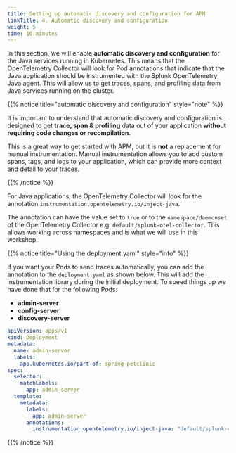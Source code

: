 ```yaml
---
title: Setting up automatic discovery and configuration for APM
linkTitle: 4. Automatic discovery and configuration
weight: 5
time: 10 minutes
---
```


In this section, we will enable **automatic discovery and configuration** for the Java services running in Kubernetes. This means that the OpenTelemetry Collector will look for Pod annotations that indicate that the Java application should be instrumented with the Splunk OpenTelemetry Java agent. This will allow us to get traces, spans, and profiling data from Java services running on the cluster.

{{% notice title="automatic discovery and configuration" style="note" %}}

It is important to understand that automatic discovery and configuration is designed to get **trace, span & profiling** data out of your application **without requiring code changes or recompilation**.

This is a great way to get started with APM, but it is **not** a replacement for manual instrumentation. Manual instrumentation allows you to add custom spans, tags, and logs to your application, which can provide more context and detail to your traces.

{{% /notice %}}

For Java applications, the OpenTelemetry Collector will look for the annotation `instrumentation.opentelemetry.io/inject-java`.

The annotation can have the value set to `true` or to the `namespace/daemonset` of the OpenTelemetry Collector e.g. `default/splunk-otel-collector`. This allows working across namespaces and is what we will use in this workshop.

{{% notice title="Using the deployment.yaml" style="info" %}}

If you want your Pods to send traces automatically, you can add the annotation to the `deployment.yaml` as shown below. This will add the instrumentation library during the initial deployment. To speed things up we have done that for the following Pods:

- **admin-server**
- **config-server**
- **discovery-server**

``` yaml
apiVersion: apps/v1
kind: Deployment
metadata:
  name: admin-server
  labels: 
    app.kubernetes.io/part-of: spring-petclinic
spec:
  selector:
    matchLabels:
      app: admin-server
  template:
    metadata:
      labels:
        app: admin-server
      annotations:
        instrumentation.opentelemetry.io/inject-java: "default/splunk-otel-collector"
```

{{% /notice %}}

